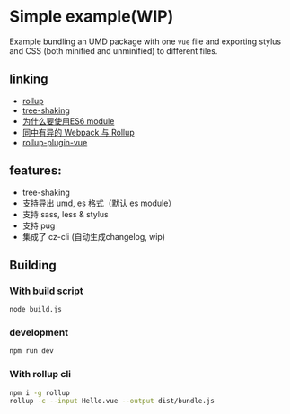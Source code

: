 Simple example(WIP)
===

Example bundling an UMD package with one `vue` file and exporting stylus and CSS (both minified and unminified) to different files.

## linking 
+ [rollup](https://rollupjs.org/)
+ [tree-shaking](https://medium.com/@Rich_Harris/tree-shaking-versus-dead-code-elimination-d3765df85c80)
+ [为什么要使用ES6 module](https://github.com/rollup/rollup/wiki/ES6-modules)
+ [同中有异的 Webpack 与 Rollup](https://juejin.im/post/58edb865570c350057f199a7)
+ [rollup-plugin-vue](https://github.com/vuejs/rollup-plugin-vue)


## features:
+ tree-shaking
+ 支持导出 umd, es 格式（默认 es module）
+ 支持 sass, less & stylus
+ 支持 pug
+ 集成了 cz-cli (自动生成changelog, wip)

## Building

### With build script

```bash
node build.js
```

### development

```bash
npm run dev
```

### With rollup cli

```bash
npm i -g rollup
rollup -c --input Hello.vue --output dist/bundle.js
```
